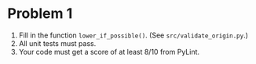 # Problem 1

1. Fill in the function `lower_if_possible()`. (See `src/validate_origin.py`.)
1. All unit tests must pass.
1. Your code must get a score of at least 8/10 from PyLint.